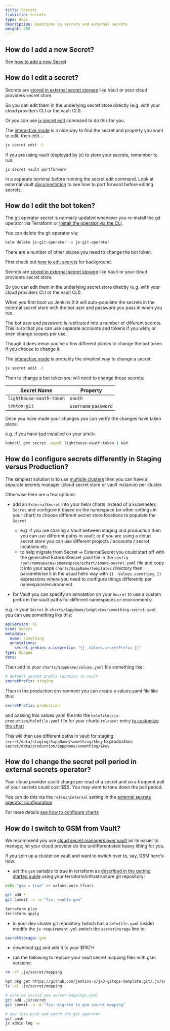 ```yaml
---
title: Secrets
linktitle: Secrets
type: docs
description: Questions on secrets and external secrets
weight: 200
---
```


## How do I add a new Secret?

See [how to add a new Secret](/v3/admin/setup/secrets/#create-a-new-secret)

## How do I edit a secret?

Secrets are [stored in external secret storage](/v3/admin/setup/secrets/) like Vault or your cloud providers secret store.

So you can edit them in the underlying secret store directly (e.g. with your cloud providers CLI or the vault CLI).

Or you can use [jx secret edit](/v3/admin/setup/secrets/#edit-secrets) command to do this for you.

The [interactive mode](/v3/admin/setup/secrets/#interactive-mode) is a nice way to find the secret and property you want to edit, then edit...

```bash
jx secret edit -i
```

If you are using vault (deployed by jx) to store your secrets, remember to run:

```
jx secret vault portforward
```

in a separate terminal before running the secret edit command.
Look at external vault [documentation](/v3/admin/setup/secrets/vault/#local-jx-secret-with-external-vault) to see how to port forward before editing secrets.

## How do I edit the bot token?

The git operator secret is normally updated whenever you re-install the git operator via Terraform or [install the operator via the CLI](/v3/admin/setup/operator/).

You can delete the git operator via:

```bash
helm delete jx-git-operator -n jx-git-operator
```

There are a number of other places you need to change the bot token.

First check out [how to edit secrets](/v3/develop/faq/config/secrets/#how-do-i-edit-a-secret) for background.

Secrets are [stored in external secret storage](/v3/admin/setup/secrets/) like Vault or your cloud providers secret store.

So you can edit them in the underlying secret store directly (e.g. with your cloud providers CLI or the vault CLI).

When you first boot up Jenkins X it will auto-populate the secrets in the external secret store with the bot user and password you pass in when you run.

The bot user and password is replicated into a number of different secrets. This is so that you can use separate accounts and tokens if you wish; or even change scopes per use.

Though it does mean you've a few different places to change the bot token if you choose to change it.

The [interactive mode](/v3/admin/setup/secrets/#interactive-mode) is probably the simplest way to change a secret:

```bash
jx secret edit -i
```

Then to change a bot token you will need to change these secrets:

| Secret Name              | Property              |
| ------------------------ | --------------------- |
| `lighthouse-oauth-token` | `oauth`               |
| `tekton-git`             | `username` `password` |

Once you have made your changes you can verify the changes have taken place.

e.g. if you have [ksd](https://github.com/mfuentesg/ksd) installed on your `$PATH`:

```bash
kubectl get secret -oyaml lighthouse-oauth-token | ksd
```

## How do I configure secrets differently in Staging versus Production?

The simplest solution is to use [multiple clusters](/v3/admin/guides/multi-cluster/) then you can have a separate secrets manager (cloud secret store or vault instance) per cluster.

Otherwise here are a few options:

- add an `ExternalSecret` into your helm charts instead of a kubernetes `Secret` and configure it based on the namespace (or other settings in your chart) to choose different secret store locations to populate the `Secret`.

  - e.g. if you are sharing a Vault between staging and production then you can use different paths in vault; or if you are using a cloud secret store you can use different projects / accounts / secret locations etc.
  - to help migrate from Secret -> ExternalSecret you could start off with the generated ExternalSecret yaml file in the `config-root/namespaces/$namespace/$chart/$name-secret.yaml` file and copy it into your apps `charts/$appName/templates` directory then parameterise it in the usual helm way with `{{ .Values.something }}` expressions where you need to configure things differently per namespace/environment.

- for Vault you can specify an annotation on your `Secret` to use a custom prefix in the vault paths for different namespaces or environments:

e.g. in your `Secret` in `charts/$appName/templates/something-secret.yaml` you can use something like this:

```yaml
apiVersion: v1
kind: Secret
metadata:
  name: something
  annotations:
    secret.jenkins-x.io/prefix: "{{ .Values.secretPrefix }}"
type: Opaque
data:
```

Then add to your `charts/$appName/values.yaml` file something like:

```yaml
# default secret prefix location in vault
secretPrefix: staging
```

Then in the production environment you can create a values.yaml file like this:

```yaml
secretPrefix: production
```

and passing this values.yaml file into the `helmfiles/jx-production/helmfile.yaml` file for your charts `release:` entry [to customize the chart](/v3/develop/apps/#customising-charts)

This will then use different paths in vault for staging: `secret/data/staging/$appName/something/$key` to production: `secret/data/production/$appName/something/$key`

## How do I change the secret poll period in external secrets operator?

Your cloud provider could charge per read of a secret and so a frequent poll of your secrets could cost $$$. You may want to tone down the poll period.

You can do this via the `refreshInterval` setting in the [external secrets operator configuration](https://github.com/external-secrets/external-secrets/blob/3d3edcc8af3532e75f48714e45dcdfb7a521125b/docs/api/externalsecret.md)

For more details [see how to configure charts](https://jenkins-x.io/v3/develop/apps/#customising-charts)

## How do I switch to GSM from Vault?

We recommend you use [cloud secret managers over vault](/v3/devops/cloud-native/#prefer-cloud-over-kubernetes) as its easier to manage; let your cloud provider do the undifferentiated heavy lifting for you.

If you spin up a cluster on vault and want to switch over to, say, GSM here's how:

- set the `gsm` variable to true in terraform as [described in the getting started guide](https://github.com/jx3-gitops-repositories/jx3-terraform-gke/blob/master/README.md#getting-started) using your terraform/infrastructure git repository:

```bash
echo "gsm = true" >> values.auto.tfvars

git add *
git commit -a -m "fix: enable gsm"

terraform plan
terraform apply
```

- in your dev cluster git repository (which has a `helmfile.yaml` inside) modify the `jx-requirement.yml` switch the `secretStorage` line to:

```yaml
secretStorage: gsm
```

- download [kpt](https://github.com/GoogleContainerTools/kpt/releases) and add it to your $PATH

- run the following to replace your vault secret mapping files with gsm versions:

```bash
rm -rf .jx/secret/mapping

kpt pkg get https://github.com/jenkins-x/jx3-gitops-template.git/.jx/secret/gsm/mapping .jx/secret/mapping
ls -al .jx/secret/mapping

# echo we should see secret-mappings.yaml
git add .jx/secret
git commit -a -m "fix: migrate to gsm secret mapping"

# now lets push and watch the git operator
git push
jx admin log -w
```
